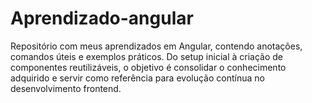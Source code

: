 # Aprendizado-angular
Repositório com meus aprendizados em Angular, contendo anotações, comandos úteis e exemplos práticos. Do setup inicial à criação de componentes reutilizáveis, o objetivo é consolidar o conhecimento adquirido e servir como referência para evolução contínua no desenvolvimento frontend.
